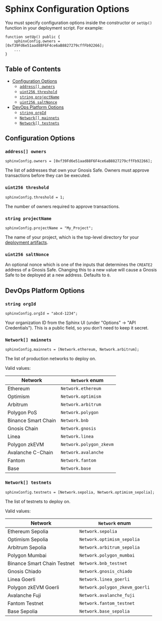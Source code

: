 # Sphinx Configuration Options

You must specify configuration options inside the constructor or `setUp()` function in your deployment script. For example:

```sol
function setUp() public {
    sphinxConfig.owners = [0xf39Fd6e51aad88F6F4ce6aB8827279cffFb92266];
    ...
}
```

## Table of Contents

- [Configuration Options](#configuration-options)
  - [`address[] owners`](#address-owners)
  - [`uint256 threshold`](#uint256-threshold)
  - [`string projectName`](#string-projectname)
  - [`uint256 saltNonce`](#uint256-saltnonce)
- [DevOps Platform Options](#devops-platform-options)
  - [`string orgId`](#string-orgid)
  - [`Network[] mainnets`](#network-mainnets)
  - [`Network[] testnets`](#network-testnets)

## Configuration Options

### `address[] owners`
```
sphinxConfig.owners = [0xf39Fd6e51aad88F6F4ce6aB8827279cffFb92266];
```

The list of addresses that own your Gnosis Safe. Owners must approve transactions before they can be executed.

### `uint256 threshold`
```
sphinxConfig.threshold = 1;
```

The number of owners required to approve transactions.

### `string projectName`

```
sphinxConfig.projectName = "My_Project";
```

The name of your project, which is the top-level directory for your [deployment artifacts](https://github.com/sphinx-labs/sphinx/blob/main/docs/docs/deployment-artifacts.md).

### `uint256 saltNonce`

An optional nonce which is one of the inputs that determines the `CREATE2` address of a Gnosis Safe. Changing this to a new value will cause a Gnosis Safe to be deployed at a new address. Defaults to `0`.

## DevOps Platform Options

### `string orgId`

```
sphinxConfig.orgId = "abcd-1234";
```

Your organization ID from the Sphinx UI (under "Options" -> "API Credentials"). This is a public field, so you don't need to keep it secret.

### `Network[] mainnets`

```
sphinxConfig.mainnets = [Network.ethereum, Network.arbitrum];
```

The list of production networks to deploy on.

Valid values:

| Network | `Network` enum |
| ----------- | ----------- |
| Ethereum | `Network.ethereum` |
| Optimism | `Network.optimism` |
| Arbitrum | `Network.arbitrum` |
| Polygon PoS | `Network.polygon` |
| Binance Smart Chain | `Network.bnb` |
| Gnosis Chain | `Network.gnosis` |
| Linea | `Network.linea` |
| Polygon zkEVM | `Network.polygon_zkevm` |
| Avalanche C-Chain | `Network.avalanche` |
| Fantom | `Network.fantom` |
| Base | `Network.base` |

### `Network[] testnets`
```
sphinxConfig.testnets = [Network.sepolia, Network.optimism_sepolia];
```

The list of testnets to deploy on.

Valid values:

| Network | `Network` enum |
| ----------- | ----------- |
| Ethereum Sepolia | `Network.sepolia` |
| Optimism Sepolia | `Network.optimism_sepolia` |
| Arbitrum Sepolia | `Network.arbitrum_sepolia` |
| Polygon Mumbai | `Network.polygon_mumbai` |
| Binance Smart Chain Testnet | `Network.bnb_testnet` |
| Gnosis Chiado | `Network.gnosis_chiado` |
| Linea Goerli | `Network.linea_goerli` |
| Polygon zkEVM Goerli | `Network.polygon_zkevm_goerli` |
| Avalanche Fuji | `Network.avalanche_fuji` |
| Fantom Testnet | `Network.fantom_testnet` |
| Base Sepolia | `Network.base_sepolia` |
